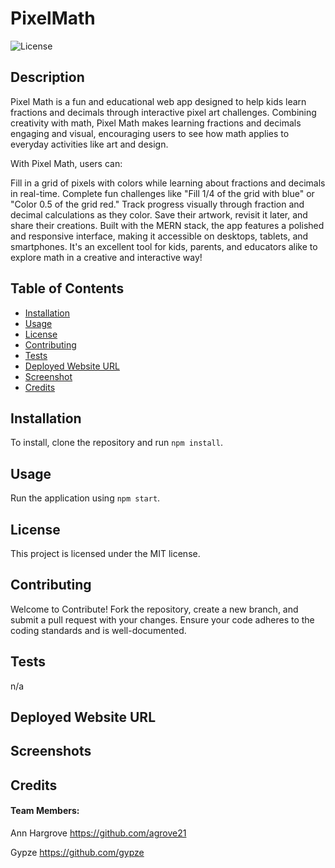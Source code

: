 # PixelMath
![License](https://img.shields.io/badge/license-MIT-blue.svg)

## Description
Pixel Math is a fun and educational web app designed to help kids learn fractions and decimals through interactive pixel art challenges. Combining creativity with math, Pixel Math makes learning fractions and decimals engaging and visual, encouraging users to see how math applies to everyday activities like art and design.

With Pixel Math, users can:

Fill in a grid of pixels with colors while learning about fractions and decimals in real-time.
Complete fun challenges like "Fill 1/4 of the grid with blue" or "Color 0.5 of the grid red."
Track progress visually through fraction and decimal calculations as they color.
Save their artwork, revisit it later, and share their creations.
Built with the MERN stack, the app features a polished and responsive interface, making it accessible on desktops, tablets, and smartphones. It's an excellent tool for kids, parents, and educators alike to explore math in a creative and interactive way!

## Table of Contents
- [Installation](#installation)
- [Usage](#usage)
- [License](#license)
- [Contributing](#contributing)
- [Tests](#tests)
- [Deployed Website URL](#deployed-website-url)
- [Screenshot](#screenshot)
- [Credits](#credits)

## Installation
To install, clone the repository and run `npm install`.

## Usage
Run the application using `npm start`.

## License
This project is licensed under the MIT license.

## Contributing
Welcome to Contribute! Fork the repository, create a new branch, and submit a pull request with your changes. Ensure your code adheres to the coding standards and is well-documented.

## Tests
n/a

## Deployed Website URL
<!-- https://tiny-steps-baby-blog.onrender.com/ -->

## Screenshots


## Credits
#### Team Members:

Ann Hargrove
https://github.com/agrove21

Gypze
https://github.com/gypze
